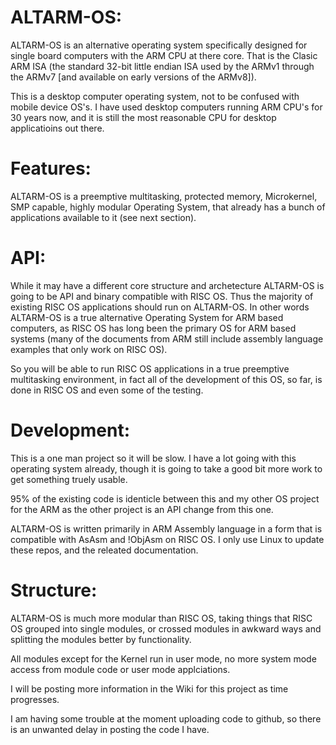 # ALTARM-OS:

ALTARM-OS is an alternative operating system specifically designed for 
single board computers with the ARM CPU at there core.   That is the Clasic
ARM ISA (the standard 32-bit little endian ISA used by the ARMv1 through the ARMv7
[and available on early versions of the ARMv8]).

This is a desktop computer operating system, not to be confused with mobile device OS's.
I have used desktop computers running ARM CPU's for 30 years now, and it is still the
most reasonable CPU for desktop applicatioins out there.

# Features:
ALTARM-OS is a preemptive multitasking, protected memory, Microkernel, SMP capable, highly
modular Operating System, that already has a bunch of applications available to it (see next
section).

# API:

While it may have a different core structure and archetecture ALTARM-OS is going to be API
and binary compatible with RISC OS.   Thus the majority of existing RISC OS applications
should run on ALTARM-OS.   In other words ALTARM-OS is a true alternative Operating System
for ARM based computers, as RISC OS has long been the primary OS for ARM based systems
(many of the documents from ARM still include assembly language examples that only work on RISC OS).

So you will be able to run RISC OS applications in a true preemptive multitasking environment,
in fact all of the development of this OS, so far, is done in RISC OS and even some of the testing.

# Development:

This is a one man project so it will be slow.  I have a lot going with this operating system
already, though it is going to take a good bit more work to get something truely usable.

95% of the existing code is identicle between this and my other OS project for the ARM as the
other project is an API change from this one.

ALTARM-OS is written primarily in ARM Assembly language in a form that is compatible with AsAsm
and !ObjAsm on RISC OS.   I only use Linux to update these repos, and the releated documentation.

# Structure:

ALTARM-OS is much more modular than RISC OS, taking things that RISC OS grouped into single
modules, or crossed modules in awkward ways and splitting the modules better by functionality.

All modules except for the Kernel run in user mode, no more system mode access from module code
or user mode applciations.

I will be posting more information in the Wiki for this project as time progresses.


I am having some trouble at the moment uploading code to github, so there is an unwanted delay in posting the code I have.

